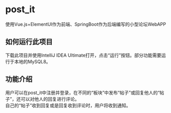 # post_it
使用Vue.js+ElementUI作为前端、SpringBoot作为后端编写的小型论坛WebAPP
## 如何运行此项目
下载此项目并使用IntelliJ IDEA Ultimate打开，点击“运行”按钮。部分功能需要运行于本地的MySQL8。
## 功能介绍
用户可以在post_it中注册并登录，在不同的“板块”中发布“帖子”或回复他人的“帖子”，还可以对他人的回复进行评论。  
自己的“帖子”收到回复或是回复收到评论时，用户将收到通知。
